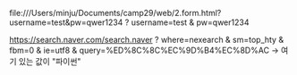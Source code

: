 file:///Users/minju/Documents/camp29/web/2.form.html?username=test&pw=qwer1234
?
username=test
&
pw=qwer1234


https://search.naver.com/search.naver
?
where=nexearch
&
sm=top_hty
&
fbm=0
&
ie=utf8
&
query=%ED%8C%8C%EC%9D%B4%EC%8D%AC -> 여기 있는 값이 "파이썬"